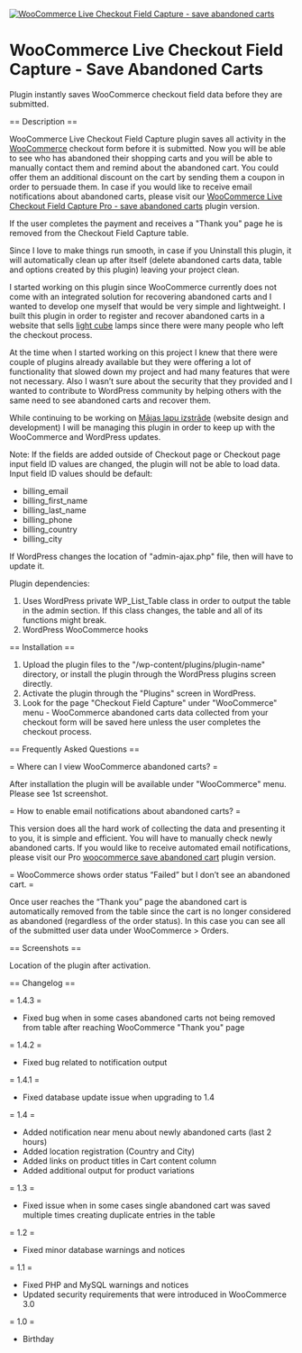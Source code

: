 <a href="http://majas-lapu-izstrade.lv/woocommerce-save-abandoned-carts-pro" title="Save abandoned carts" ><img src="https://ps.w.org/woo-save-abandoned-carts/assets/banner-1544x500.png" title="WooCommerce Live Checkout Field Capture - save abandoned carts" alt="WooCommerce Live Checkout Field Capture - save abandoned carts" /></a>

# WooCommerce Live Checkout Field Capture - Save Abandoned Carts

Plugin instantly saves WooCommerce checkout field data before they are submitted.

== Description ==

WooCommerce Live Checkout Field Capture plugin saves all activity in the [WooCommerce](https://woocommerce.com) checkout form before it is submitted.
Now you will be able to see who has abandoned their shopping carts and you will be able to manually contact them and remind about the abandoned cart. You could offer them an additional discount on the cart by sending them a coupon in order to persuade them.
In case if you would like to receive email notifications about abandoned carts, please visit our [WooCommerce Live Checkout Field Capture Pro - save abandoned carts](http://majas-lapu-izstrade.lv/woocommerce-save-abandoned-carts-pro "WooCommerce Live Checkout Field Capture Pro - save abandoned carts") plugin version.

If the user completes the payment and receives a "Thank you" page he is removed from the Checkout Field Capture table.

Since I love to make things run smooth, in case if you Uninstall this plugin, it will automatically clean up after itself (delete abandoned carts data, table and options created by this plugin) leaving your project clean.

I started working on this plugin since WooCommerce currently does not come with an integrated solution for recovering abandoned carts and I wanted to develop one myself that would be very simple and lightweight. I built this plugin in order to register and recover abandoned carts in a website that sells [light cube](http://www.uniqcube.com/shop "light cube") lamps since there were many people who left the checkout process.

At the time when I started working on this project I knew that there were couple of plugins already available but they were offering a lot of functionality that slowed down my project and had many features that were not necessary. Also I wasn’t sure about the security that they provided and I wanted to contribute to WordPress community by helping others with the same need to see abandoned carts and recover them.

While continuing to be working on [Mājas lapu izstrāde](http://www.majas-lapu-izstrade.lv "Mājas lapu izstrāde") (website design and development) I will be managing this plugin in order to keep up with the WooCommerce and WordPress updates.


Note: If the fields are added outside of Checkout page or Checkout page input field ID values are changed, the plugin will not be able to load data.
Input field ID values should be default:

* billing_email
* billing_first_name 
* billing_last_name
* billing_phone
* billing_country
* billing_city

If WordPress changes the location of "admin-ajax.php" file, then will have to update it.

Plugin dependencies:

1. Uses WordPress private WP_List_Table class in order to output the table in the admin section. If this class changes, the table and all of its functions might break.
1. WordPress WooCommerce hooks


== Installation ==

1. Upload the plugin files to the "/wp-content/plugins/plugin-name" directory, or install the plugin through the WordPress plugins screen directly.
1. Activate the plugin through the "Plugins" screen in WordPress.
1. Look for the page "Checkout Field Capture" under "WooCommerce" menu - WooCommerce abandoned carts data collected from your checkout form will be saved here unless the user completes the checkout process.


== Frequently Asked Questions ==

= Where can I view WooCommerce abandoned carts? =

After installation the plugin will be available under "WooCommerce" menu. Please see 1st screenshot.

= How to enable email notifications about abandoned carts? =

This version does all the hard work of collecting the data and presenting it to you, it is simple and efficient. You will have to manually check newly abandoned carts. If you would like to receive automated email notifications, please visit our Pro [woocommerce save abandoned cart](http://majas-lapu-izstrade.lv/woocommerce-save-abandoned-carts-pro "woocommerce save abandoned cart") plugin version.

= WooCommerce shows order status “Failed” but I don’t see an abandoned cart. =

Once user reaches the “Thank you” page the abandoned cart is automatically removed from the table since the cart is no longer considered as abandoned (regardless of the order status). In this case you can see all of the submitted user data under WooCommerce > Orders.


== Screenshots ==

Location of the plugin after activation.

== Changelog ==

= 1.4.3 =
* Fixed bug when in some cases abandoned carts not being removed from table after reaching WooCommerce "Thank you" page

= 1.4.2 =
* Fixed bug related to notification output

= 1.4.1 =
* Fixed database update issue when upgrading to 1.4

= 1.4 =
* Added notification near menu about newly abandoned carts (last 2 hours)
* Added location registration (Country and City)
* Added links on product titles in Cart content column
* Added additional output for product variations

= 1.3 =
* Fixed issue when in some cases single abandoned cart was saved multiple times creating duplicate entries in the table

= 1.2 =
* Fixed minor database warnings and notices

= 1.1 =
* Fixed PHP and MySQL warnings and notices
* Updated security requirements that were introduced in WooCommerce 3.0

= 1.0 =
* Birthday
